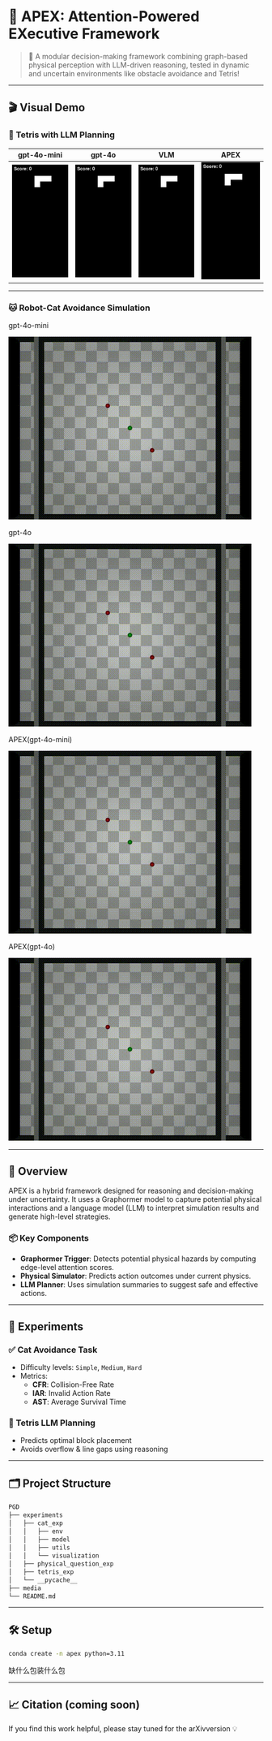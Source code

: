 # 🧠 APEX: Attention-Powered EXecutive Framework

> 🚀 A modular decision-making framework combining graph-based physical perception with LLM-driven reasoning, tested in dynamic and uncertain environments like obstacle avoidance and Tetris!

---

## 🎬 Visual Demo

### 🧱 Tetris with LLM Planning

| gpt-4o-mini                            | gpt-4o                            | VLM                            | APEX                            |
|----------------------------------------|-----------------------------------|--------------------------------|---------------------------------|
| ![](media/gpt-4o-mini_action_diff.gif) | ![](media/gpt-4o_action_diff.gif) | ![](media/VLM_action_diff.gif) | ![](media/APEX_action_diff.gif) |

---

### 🐱 Robot-Cat Avoidance Simulation
gpt-4o-mini

![](media/cat/turing_cat_llm_Simple_LLM_gpt-4o-mini.gif)

gpt-4o

![](media/cat/turing_cat_llm_Simple_LLM_gpt-4o.gif)

APEX(gpt-4o-mini)

![](media/cat/turing_cat_llm_Simple_APEX_gpt-4o-mini.gif)

APEX(gpt-4o)

![](media/cat/turing_cat_llm_Simple_APEX_gpt-4o.gif)

---

## 🌌 Overview
APEX is a hybrid framework designed for reasoning and decision-making under uncertainty. It uses a Graphormer model to capture potential physical interactions and a language model (LLM) to interpret simulation results and generate high-level strategies.

### 📦 Key Components
- **Graphormer Trigger**: Detects potential physical hazards by computing edge-level attention scores.
- **Physical Simulator**: Predicts action outcomes under current physics.
- **LLM Planner**: Uses simulation summaries to suggest safe and effective actions.

---

## 🧪 Experiments

### ✅ Cat Avoidance Task
- Difficulty levels: `Simple`, `Medium`, `Hard`
- Metrics:
  - **CFR**: Collision-Free Rate
  - **IAR**: Invalid Action Rate
  - **AST**: Average Survival Time

### 🧱 Tetris LLM Planning
- Predicts optimal block placement
- Avoids overflow & line gaps using reasoning

---

## 🗂 Project Structure
```
PGD
├── experiments
│   ├── cat_exp
│   │   ├── env
│   │   ├── model
│   │   ├── utils
│   │   └── visualization
│   ├── physical_question_exp
│   ├── tetris_exp
│   └── __pycache__
├── media
└── README.md
```

---

## 🛠 Setup
```bash
conda create -n apex python=3.11
```
缺什么包装什么包

---

## 📈 Citation (coming soon)

If you find this work helpful, please stay tuned for the arXivversion 💡


